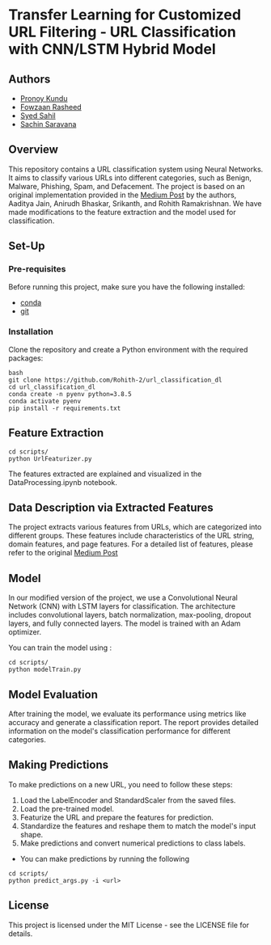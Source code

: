 # Transfer Learning for Customized URL Filtering - URL Classification with CNN/LSTM Hybrid Model 

## Authors 

- [Pronoy Kundu](https://github.com/Pronoy513)
- [Fowzaan Rasheed](https://github.com/gitzaan/)
- [Syed Sahil]()
- [Sachin Saravana]()


## Overview 

This repository contains a URL classification system using Neural Networks. It aims to classify various URLs into different categories, such as Benign, Malware, Phishing, Spam, and Defacement. The project is based on an original implementation provided in the [Medium Post](https://medium.com/nerd-for-tech/url-feature-engineering-and-classification-66c0512fb34d) by the authors, Aaditya Jain, Anirudh Bhaskar, Srikanth, and Rohith Ramakrishnan. We have made modifications to the feature extraction and the model used for classification.

## Set-Up

### Pre-requisites

Before running this project, make sure you have the following installed:

- [conda](https://repo.anaconda.com/)
- [git](https://git-scm.com/)

### Installation

Clone the repository and create a Python environment with the required packages:
```
bash
git clone https://github.com/Rohith-2/url_classification_dl
cd url_classification_dl
conda create -n pyenv python=3.8.5
conda activate pyenv
pip install -r requirements.txt
```

## Feature Extraction

```
cd scripts/
python UrlFeaturizer.py

```

The features extracted are explained and visualized in the DataProcessing.ipynb notebook.


## Data Description via Extracted Features 

The project extracts various features from URLs, which are categorized into different groups. These features include characteristics of the URL string, domain features, and page features. For a detailed list of features, please refer to the original [Medium Post](https://medium.com/nerd-for-tech/url-feature-engineering-and-classification-66c0512fb34d.)

## Model

In our modified version of the project, we use a Convolutional Neural Network (CNN) with LSTM layers for classification. The architecture includes convolutional layers, batch normalization, max-pooling, dropout layers, and fully connected layers. The model is trained with an Adam optimizer.

You can train the model using :
```
cd scripts/
python modelTrain.py

```
## Model Evaluation

After training the model, we evaluate its performance using metrics like accuracy and generate a classification report. The report provides detailed information on the model's classification performance for different categories.

## Making Predictions

To make predictions on a new URL, you need to follow these steps:

1. Load the LabelEncoder and StandardScaler from the saved files.
2. Load the pre-trained model.
3. Featurize the URL and prepare the features for prediction.
4. Standardize the features and reshape them to match the model's input shape.
5. Make predictions and convert numerical predictions to class labels.

- You can make predictions by running the following
 ```
 cd scripts/
python predict_args.py -i <url>
```
## License
This project is licensed under the MIT License - see the LICENSE file for details.

